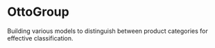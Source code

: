 # OttoGroup
Building various models to distinguish between product categories for effective classification.
